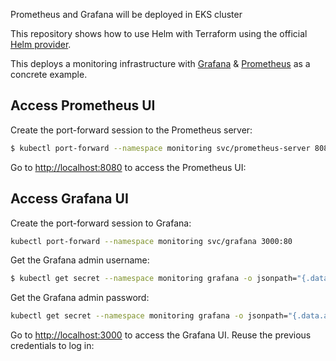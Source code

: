 Prometheus and Grafana will be deployed in EKS cluster 


This repository shows how to use Helm with Terraform using the official [Helm provider](https://registry.terraform.io/providers/hashicorp/helm/2.4.1). 

This deploys a monitoring infrastructure with [Grafana](https://grafana.com/) & [Prometheus](https://prometheus.io/) 
as a concrete example.


## Access Prometheus UI

Create the port-forward session to the Prometheus server:
```bash
$ kubectl port-forward --namespace monitoring svc/prometheus-server 8080:80
```

Go to [http://localhost:8080](http://localhost:8080) to access the Prometheus UI:



## Access Grafana UI

Create the port-forward session to Grafana:

```bash
kubectl port-forward --namespace monitoring svc/grafana 3000:80
```

Get the Grafana admin username:

```bash
$ kubectl get secret --namespace monitoring grafana -o jsonpath="{.data.admin-user}" | base64 --decode 
```

Get the Grafana admin password:

```bash
kubectl get secret --namespace monitoring grafana -o jsonpath="{.data.admin-password}" | base64 --decode
```

Go to [http://localhost:3000](http://localhost:3000) to access the Grafana UI. Reuse the previous credentials to log in:
